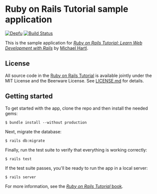 # Ruby on Rails Tutorial sample application


[![Depfu](https://badges.depfu.com/badges/aa8b61d5da705637820b35585ef3929d/count.svg)](https://depfu.com/github/gamer4life1/cool-rails-app?project_id=7917)
[![Build Status](https://travis-ci.com/gamer4life1/cool-rails-app.svg?branch=master)](https://travis-ci.com/gamer4life1/cool-rails-app)

This is the sample application for
[*Ruby on Rails Tutorial:
Learn Web Development with Rails*](https://www.railstutorial.org/)
by [Michael Hartl](http://www.michaelhartl.com/).

## License

All source code in the [Ruby on Rails Tutorial](https://www.railstutorial.org/)
is available jointly under the MIT License and the Beerware License. See
[LICENSE.md](LICENSE.md) for details.

## Getting started

To get started with the app, clone the repo and then install the needed gems:

```
$ bundle install --without production
```

Next, migrate the database:

```
$ rails db:migrate
```

Finally, run the test suite to verify that everything is working correctly:

```
$ rails test
```

If the test suite passes, you'll be ready to run the app in a local server:

```
$ rails server
```

For more information, see the
[*Ruby on Rails Tutorial* book](https://www.railstutorial.org/book).
